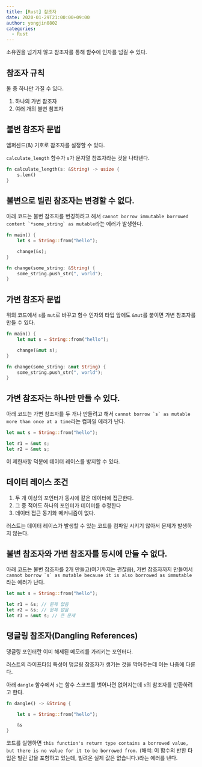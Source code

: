 ```yaml
---
title: [Rust] 참조자
date: 2020-01-29T21:00:00+09:00
author: yongjin0802
categories:
  - Rust
---
```


소유권을 넘기지 않고 참조자를 통해 함수에 인자를 넘길 수 있다.

## 참조자 규칙

둘 중 하나만 가질 수 있다.

1. 하나의 가변 참조자
2. 여러 개의 불변 참조자

## 불변 참조자 문법

엠퍼센드(&) 기호로 참조자를 설정할 수 있다.

`calculate_length` 함수가 `s`가 문자열 참조자라는 것을 나타낸다.

```rust
fn calculate_length(s: &String) -> usize {
    s.len()
}
```

## 불변으로 빌린 참조자는 변경할 수 없다.

아래 코드는 불변 참조자를 변경하려고 해서 `` cannot borrow immutable borrowed content `*some_string` as mutable ``라는 에러가 발생한다.

```rust
fn main() {
    let s = String::from("hello");

    change(&s);
}

fn change(some_string: &String) {
    some_string.push_str(", world");
}
```

## 가변 참조자 문법

위의 코드에서 `s`를 `mut`로 바꾸고 함수 인자의 타입 앞에도 `&mut`를 붙이면 가변 참조자를 만들 수 있다.

```rust
fn main() {
    let mut s = String::from("hello");

    change(&mut s);
}

fn change(some_string: &mut String) {
    some_string.push_str(", world");
}
```

## 가변 참조자는 하나만 만들 수 있다.

아래 코드는 가변 참조자를 두 개나 만들려고 해서 `` cannot borrow `s` as mutable more than once at a time ``라는 컴파일 에러가 난다.

```rust
let mut s = String::from("hello");

let r1 = &mut s;
let r2 = &mut s;
```

이 제한사항 덕분에 데이터 레이스를 방지할 수 있다.

## 데이터 레이스 조건

1. 두 개 이상의 포인터가 동시에 같은 데이터에 접근한다.
2. 그 중 적어도 하나의 포인터가 데이터를 수정한다
3. 데이터 접근 동기화 메커니즘이 없다.

러스트는 데이터 레이스가 발생할 수 있는 코드를 컴파일 시키기 않아서 문제가 발생하지 않는다.

## 불변 참조자와 가변 참조자를 동시에 만들 수 없다.

아래 코드는 불변 참조자를 2개 만들고(여기까지는 괜찮음), 가변 참조자까지 만들어서 `` cannot borrow `s` as mutable because it is also borrowed as immutable ``라는 에러가 난다.

```rust
let mut s = String::from("hello");

let r1 = &s; // 문제 없음
let r2 = &s; // 문제 없음
let r3 = &mut s; // 큰 문제
```

## 댕글링 참조자(Dangling References)

댕글링 포인터란 이미 해제된 메모리를 가리키는 포인터다.

러스트의 라이프타임 특성이 댕글링 참조자가 생기는 것을 막아주는데 이는 나중에 다룬다.

아래 `dangle` 함수에서 `s`는 함수 스코프를 벗어나면 없어지는데 `s`의 참조자를 반환하려고 한다.

```rust
fn dangle() -> &String {

    let s = String::from("hello");

    &s
}
```

코드를 실행하면 `this function's return type contains a borrowed value, but there is no value for it to be borrowed from.` (해석: 이 함수의 반환 타입은 빌린 값을 포함하고 있는데, 빌려온 실제 값은 없습니다.)라는 에러를 낸다.
